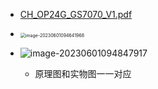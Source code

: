 * [CH_OP24G_GS7070_V1.pdf](C:\Users\51532\Desktop\格兰斯贝传感器\原理图\CH_OP24G_GS7070_V1.pdf) 
* <img src="https://cvp.oss-cn-shanghai.aliyuncs.com/picgo/202306010946058.png" alt="image-20230601094641968" style="zoom:50%;" />

* ![image-20230601094847917](https://cvp.oss-cn-shanghai.aliyuncs.com/picgo/202306010948193.png)
  * 原理图和实物图一一对应